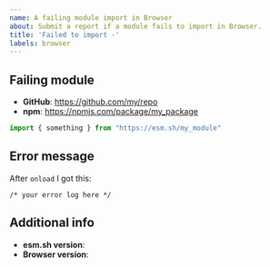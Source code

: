 ```yaml
---
name: A failing module import in Browser
about: Submit a report if a module fails to import in Browser.
title: 'Failed to import -'
labels: browser
---
```


## Failing module

- **GitHub**: https://github.com/my/repo
- **npm**: https://npmjs.com/package/my_package

```js
import { something } from "https://esm.sh/my_module"
```

## Error message

After `onload` I got this:

```
/* your error log here */
```

## Additional info

- **esm.sh version**:
- **Browser version**:

